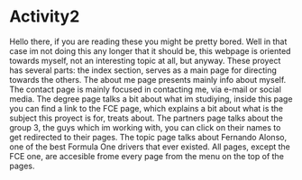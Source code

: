 # Activity2
Hello there, if you are reading these you might be pretty bored. Well in that case im not doing this any longer that it should be,
this webpage is oriented towards myself, not an interesting topic at all, but anyway. These proyect has several parts: the
index section, serves as a main page for directing towards the others. The about me page presents mainly info about myself. The contact page is mainly focused in contacting me, via e-mail or social media. The degree page talks a bit about what im studiying, inside this page you can find a link to the FCE page, which explains a bit about what is the subject this proyect is for, treats about. The partners page talks about the group 3, the guys which im working with, you can click on their names to get redirected to their pages. The topic page talks about Fernando Alonso, one of the best Formula One drivers that ever existed. All pages, except the FCE one, are accesible frome every page from the menu on the top of the pages.

